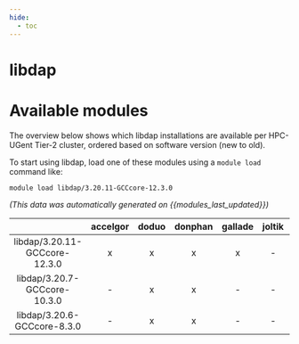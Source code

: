 ```yaml
---
hide:
  - toc
---
```


libdap
======

# Available modules


The overview below shows which libdap installations are available per HPC-UGent Tier-2 cluster, ordered based on software version (new to old).

To start using libdap, load one of these modules using a `module load` command like:

```shell
module load libdap/3.20.11-GCCcore-12.3.0
```

*(This data was automatically generated on {{modules_last_updated}})*  

| |accelgor|doduo|donphan|gallade|joltik|shinx|skitty|
| :---: | :---: | :---: | :---: | :---: | :---: | :---: | :---: |
|libdap/3.20.11-GCCcore-12.3.0|x|x|x|x|-|x|x|
|libdap/3.20.7-GCCcore-10.3.0|-|x|x|-|-|-|-|
|libdap/3.20.6-GCCcore-8.3.0|-|x|x|-|-|-|-|
